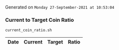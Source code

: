 Generated on `Monday 27-September-2021 at 10:53:04`

### Current to Target Coin Ratio
`current_coin_ratio.sh`

Date|Current|Target|Ratio
---|---|---|---
